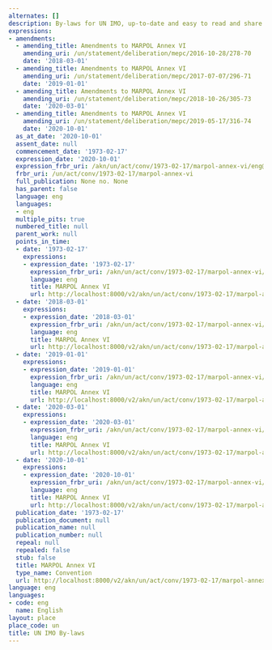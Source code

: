 ```yaml
---
alternates: []
description: By-laws for UN IMO, up-to-date and easy to read and share.
expressions:
- amendments:
  - amending_title: Amendments to MARPOL Annex VI
    amending_uri: /un/statement/deliberation/mepc/2016-10-28/278-70
    date: '2018-03-01'
  - amending_title: Amendments to MARPOL Annex VI
    amending_uri: /un/statement/deliberation/mepc/2017-07-07/296-71
    date: '2019-01-01'
  - amending_title: Amendments to MARPOL Annex VI
    amending_uri: /un/statement/deliberation/mepc/2018-10-26/305-73
    date: '2020-03-01'
  - amending_title: Amendments to MARPOL Annex VI
    amending_uri: /un/statement/deliberation/mepc/2019-05-17/316-74
    date: '2020-10-01'
  as_at_date: '2020-10-01'
  assent_date: null
  commencement_date: '1973-02-17'
  expression_date: '2020-10-01'
  expression_frbr_uri: /akn/un/act/conv/1973-02-17/marpol-annex-vi/eng@2020-10-01
  frbr_uri: /un/act/conv/1973-02-17/marpol-annex-vi
  full_publication: None no. None
  has_parent: false
  language: eng
  languages:
  - eng
  multiple_pits: true
  numbered_title: null
  parent_work: null
  points_in_time:
  - date: '1973-02-17'
    expressions:
    - expression_date: '1973-02-17'
      expression_frbr_uri: /akn/un/act/conv/1973-02-17/marpol-annex-vi/eng@1973-02-17
      language: eng
      title: MARPOL Annex VI
      url: http://localhost:8000/v2/akn/un/act/conv/1973-02-17/marpol-annex-vi/eng@1973-02-17
  - date: '2018-03-01'
    expressions:
    - expression_date: '2018-03-01'
      expression_frbr_uri: /akn/un/act/conv/1973-02-17/marpol-annex-vi/eng@2018-03-01
      language: eng
      title: MARPOL Annex VI
      url: http://localhost:8000/v2/akn/un/act/conv/1973-02-17/marpol-annex-vi/eng@2018-03-01
  - date: '2019-01-01'
    expressions:
    - expression_date: '2019-01-01'
      expression_frbr_uri: /akn/un/act/conv/1973-02-17/marpol-annex-vi/eng@2019-01-01
      language: eng
      title: MARPOL Annex VI
      url: http://localhost:8000/v2/akn/un/act/conv/1973-02-17/marpol-annex-vi/eng@2019-01-01
  - date: '2020-03-01'
    expressions:
    - expression_date: '2020-03-01'
      expression_frbr_uri: /akn/un/act/conv/1973-02-17/marpol-annex-vi/eng@2020-03-01
      language: eng
      title: MARPOL Annex VI
      url: http://localhost:8000/v2/akn/un/act/conv/1973-02-17/marpol-annex-vi/eng@2020-03-01
  - date: '2020-10-01'
    expressions:
    - expression_date: '2020-10-01'
      expression_frbr_uri: /akn/un/act/conv/1973-02-17/marpol-annex-vi/eng@2020-10-01
      language: eng
      title: MARPOL Annex VI
      url: http://localhost:8000/v2/akn/un/act/conv/1973-02-17/marpol-annex-vi/eng@2020-10-01
  publication_date: '1973-02-17'
  publication_document: null
  publication_name: null
  publication_number: null
  repeal: null
  repealed: false
  stub: false
  title: MARPOL Annex VI
  type_name: Convention
  url: http://localhost:8000/v2/akn/un/act/conv/1973-02-17/marpol-annex-vi/eng@2020-10-01
language: eng
languages:
- code: eng
  name: English
layout: place
place_code: un
title: UN IMO By-laws
---
```

